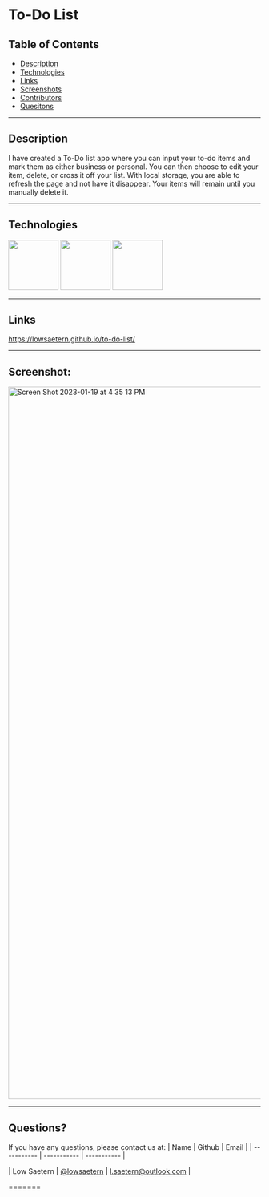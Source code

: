 # To-Do List

## Table of Contents

- [Description](#Description)
- [Technologies](#Technologies)
- [Links](#Links)
- [Screenshots](#Screenshots)
- [Contributors](#Contributors)
- [Quesitons](#Questions)

---

## Description

I have created a To-Do list app where you can input your to-do items and mark them as either business or personal. You can then choose to edit your
item, delete, or cross it off your list. With local storage, you are able to refresh the page and not have it disappear. Your items will remain until you manually
delete it.


---

## Technologies

<p float="left">
<img src="https://www.logolynx.com/images/logolynx/s_1a/1a6dec46e15b0c11c178b4c7d1efd937.png" width="100" height="100">
<img src="https://www.logolynx.com/images/logolynx/s_3b/3b9d42a73e06ccac04deb9073e5235ba.png" width="100" height="100">
<img src="https://upload.wikimedia.org/wikipedia/commons/thumb/9/99/Unofficial_JavaScript_logo_2.svg/512px-Unofficial_JavaScript_logo_2.svg.png?20141107110902>" width="100" height="100">

---

## Links

https://lowsaetern.github.io/to-do-list/

---

## Screenshot:

<img width="1423" alt="Screen Shot 2023-01-19 at 4 35 13 PM" src="https://user-images.githubusercontent.com/107945716/213585777-950d392f-f270-47e1-b9b7-e71499add09e.png">




---

## Questions?

If you have any questions, please contact us at:
| Name | Github | Email |
| ----------- | ----------- | ----------- |

| Low Saetern | [@lowsaetern](https://github.com/lowsaetern) | l.saetern@outlook.com |

=======
